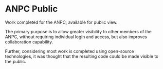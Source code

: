# ANPC Public

Work completed for the ANPC, available for public view.

The primary purpose is to allow greater visibility to other members of the ANPC,
without requiring individual login and access, but also improves collaboration
capability.

Further, considering most work is completed using open-source technologies, it
was thought that the resulting code could be made visible to the public.
